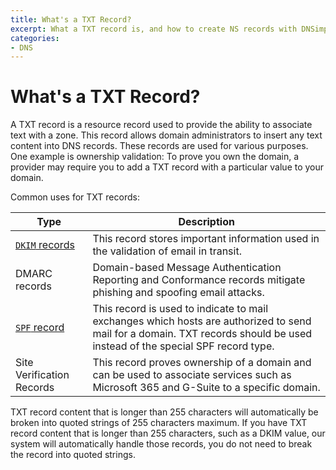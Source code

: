 ```yaml
---
title: What's a TXT Record?
excerpt: What a TXT record is, and how to create NS records with DNSimple.
categories:
- DNS
---
```


# What's a TXT Record?

A TXT record is a resource record used to provide the ability to associate text with a zone. This record allows domain administrators to insert any text content into DNS records. These records are used for various purposes. One example is ownership validation: To prove you own the domain, a provider may require you to add a TXT record with a particular value to your domain.

Common uses for TXT records:

| Type | Description |
|------|-------------|
| [`DKIM` records](/articles/dkim-record) | This record stores important information used in the validation of email in transit. |
| DMARC records | Domain-based Message Authentication Reporting and Conformance records mitigate phishing and spoofing email attacks. |
| [`SPF` record](/articles/spf-record/) | This record is used to indicate to mail exchanges which hosts are authorized to send mail for a domain. TXT records should be used instead of the special SPF record type. |
| Site Verification Records | This record proves ownership of a domain and can be used to associate services such as Microsoft 365 and G-Suite to a specific domain. |

TXT record content that is longer than 255 characters will automatically be broken into quoted strings of 255 characters maximum. If you have TXT record content that is longer than 255 characters, such as a DKIM value, our system will automatically handle those records, you do not need to break the record into quoted strings.
